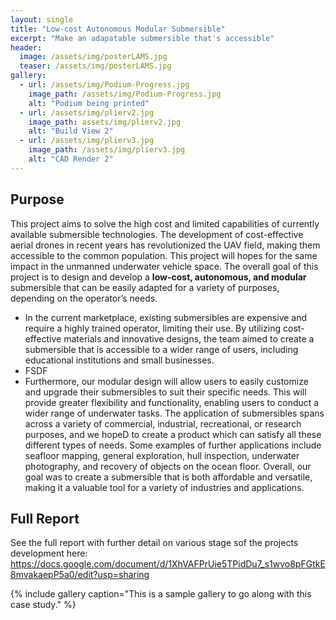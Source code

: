 ```yaml
---
layout: single
title: "Low-cost Autonomous Modular Submersible"
excerpt: "Make an adapatable submersible that's accessible"
header:
  image: /assets/img/posterLAMS.jpg
  teaser: /assets/img/posterLAMS.jpg
gallery:
  - url: /assets/img/Podium-Progress.jpg
    image_path: /assets/img/Podium-Progress.jpg
    alt: "Podium being printed"
  - url: /assets/img/plierv2.jpg
    image_path: assets/img/plierv2.jpg
    alt: "Build View 2"
  - url: /assets/img/plierv3.jpg
    image_path: /assets/img/plierv3.jpg
    alt: "CAD Render 2"
---
```


## Purpose

This project aims to solve the high cost and limited capabilities of currently available submersible technologies. The development of cost-effective aerial drones in recent years has revolutionized the UAV field, making them accessible to the common population. This project will hopes for the same impact in the unmanned underwater vehicle space. The overall goal of this project is to design and develop a **low-cost, autonomous, and modular** submersible that can be easily adapted for a variety of purposes, depending on the operator’s needs. 
* In the current marketplace, existing submersibles are expensive and require a highly trained operator, limiting their use. By utilizing cost-effective materials and innovative designs, the team aimed to create a submersible that is accessible to a wider range of users, including educational institutions and small businesses. 
* FSDF
* Furthermore, our modular design will allow users to easily customize and upgrade their submersibles to suit their specific needs. This will provide greater flexibility and functionality, enabling users to conduct a wider range of underwater tasks. 
The application of submersibles spans across a variety of commercial, industrial, recreational, or research purposes, and we hopeD to create a product which can satisfy all these different types of needs. Some examples of further applications include seafloor mapping, general exploration, hull inspection, underwater photography, and recovery of objects on the ocean floor. Overall, our goal was to create a submersible that is both affordable and versatile, making it a valuable tool for a variety of industries and applications.

##


##


##


## Full Report
See the full report with further detail on various stage sof the projects development here:
https://docs.google.com/document/d/1XhVAFPrUie5TPidDu7_s1wvo8pFGtkE8mvakaepP5a0/edit?usp=sharing

{% include gallery caption="This is a sample gallery to go along with this case study." %}
